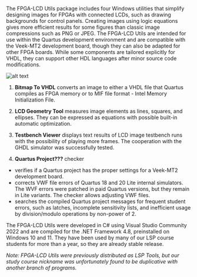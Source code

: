 The FPGA-LCD Utils package includes four Windows utilities that simplify designing images for FPGAs with connected LCDs, such as drawing backgrounds for control panels. Creating images using logic equations gives more efficient results for some figures than classic image compressions such as PNG or JPEG. The FPGA-LCD Utils are intended for use within the Quartus development environment and are compatible with the Veek-MT2 development board, though they can also be adapted for other FPGA boards. While some components are tailored explicitly for VHDL, they can support other HDL languages after minor source code modifications.

![alt text](https://github.com/cvut/LSPtools/blob/main/images/LSPtoolStart.png)

1. **Bitmap To VHDL** converts an image to either a VHDL file that Quartus compiles as FPGA memory or to MIF file format - Intel Memory Initialization File.

2. **LCD Geometry Tool** measures image elements as lines, squares, and ellipses. They can be expressed as equations with possible built-in automatic optimization.
   
3. **Testbench Viewer** displays text results of LCD image testbench runs with the possibility of playing more frames. The cooperation with the GHDL simulator was successfully tested.

4. **Quartus Project???** checker
- verifies if a Quartus project has the proper settings for a Veek-MT2 development board.
- corrects VWF file errors of Quartus 18 and 20 Lite internal simulators. The WVF errors were patched in paid Quartus versions, but they remain in Lite variants. The checker allows adjusting VWF files.
- searches the compiled Quartus project messages for frequent student errors, such as latches, incomplete sensitivity lists, and inefficient usage by division/modulo operations by non-power of 2. 

The FPGA-LCD Utils were developed in C# using Visual Studio Community 2022 and are compiled for the .NET Framework 4.8, preinstalled on Windows 10 and 11. They have been used by many of our LSP course students for more than a year, so they are already stable release. 

_Note: FPGA-LCD Utils were previously distributed as LSP Tools, but our study course nickname was unfortunately found to be duplicative with another branch of programs._
